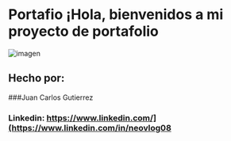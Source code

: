 # Portafio ¡Hola, bienvenidos a mi proyecto de portafolio

![imagen](https://user-images.githubusercontent.com/77756047/211304452-220fedf0-f91b-490f-8a65-a60ce860bc5c.png)

## Hecho por:

###Juan Carlos Gutierrez

### Linkedin: https://www.linkedin.com/](https://www.linkedin.com/in/neovlog08
